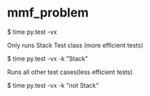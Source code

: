 mmf_problem
===========



$ time py.test -vx

Only runs Stack Test class (more efficient tests)

$ time py.test -vx -k "Stack"

Runs all other test cases(less efficient tests)

$ time py.test -vx -k "not Stack"
